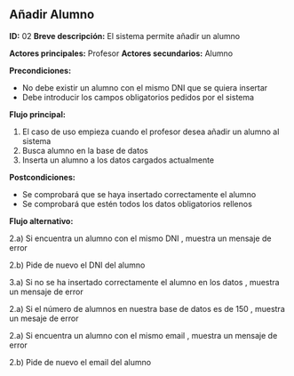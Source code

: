 ## Añadir Alumno

**ID:** 02
**Breve descripción:** El sistema permite añadir un alumno


**Actores principales:** Profesor
**Actores secundarios:** Alumno

**Precondiciones:**
* No debe existir un alumno con el mismo DNI que se quiera insertar
* Debe introducir los campos obligatorios pedidos por el sistema

**Flujo principal:** 

1. El caso de uso empieza cuando el profesor desea añadir un alumno al sistema
2. Busca alumno en la base de datos
3. Inserta un alumno a los datos cargados actualmente



**Postcondiciones:**
* Se comprobará que se haya insertado correctamente el alumno
* Se comprobará que estén todos los datos obligatorios rellenos


**Flujo alternativo:**

2.a) Si encuentra un alumno con el mismo DNI , muestra un mensaje de error

2.b) Pide de nuevo el DNI del alumno

3.a) Si no se ha insertado correctamente el alumno en los datos , muestra un mensaje de error

2.a) Si el número de alumnos en nuestra base de datos es de 150 , muestra un mesaje de error

2.a) Si encuentra un alumno con el mismo email , muestra un mensaje de error

2.b) Pide de nuevo el email del alumno
